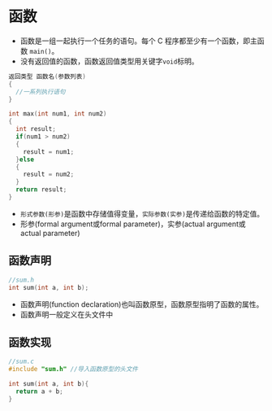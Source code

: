 # 函数

* 函数是一组一起执行一个任务的语句。每个 C 程序都至少有一个函数，即主函数 `main()`。
* 没有返回值的函数，函数返回值类型用关键字`void`标明。

```c
返回类型 函数名(参数列表)
{
  //一系列执行语句
}
```

```c
int max(int num1, int num2)
{
  int result;
  if(num1 > num2)
  {
    result = num1; 
  }else
  {
    result = num2;
  }
  return result;
}
```

* `形式参数(形参)`是函数中存储值得变量，`实际参数(实参)`是传递给函数的特定值。
* 形参(formal argument或formal parameter)，实参(actual argument或actual parameter)

## 函数声明

```c
//sum.h
int sum(int a, int b);
```

* 函数声明(function declaration)也叫函数原型，函数原型指明了函数的属性。
* 函数声明一般定义在头文件中

## 函数实现

```c
//sum.c
#include "sum.h" //导入函数原型的头文件

int sum(int a, int b){
  return a + b;
}
```